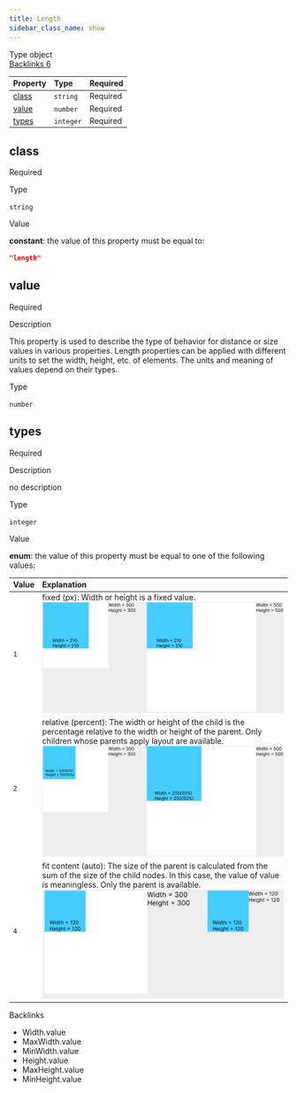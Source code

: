 ```yaml
---
title: Length
sidebar_class_name: show
---
```


<div className="section-badges">

<div className="badge type">
        <span className="label">Type</span>
        <span className="value">object</span>
      </div>

<a href="#backlinks" className="badge backlinks">
          <span className="label">Backlinks</span>
          <span className="value">6</span>
        </a>

</div>



<div className="property-preview">

<div className="property-table">

| Property        | Type      | Required                                            |
| :-------------- | :-------- | :-------------------------------------------------- |
| [class](#class) | `string`  | <span className="property-required">Required</span> |
| [value](#value) | `number`  | <span className="property-required">Required</span> |
| [types](#types) | `integer` | <span className="property-required">Required</span> |

</div>

</div>

<div className="property">

<div className="property-heading">

## class

<span className="property-required">Required</span>

</div>

<div className="property-item">

Type

`string`

</div>

<div className="property-item">

Value

<div className="value-description">

**constant**: the value of this property must be equal to:

```json
"length"
```

</div>

</div>

</div>

<div className="property">

<div className="property-heading">

## value

<span className="property-required">Required</span>

</div>

<div className="property-item">

Description

This property is used to describe the type of behavior for distance or size values in various properties. Length properties can be applied with different units to set the width, height, etc. of elements. The units and meaning of values depend on their types.

</div>

<div className="property-item">

Type

`number`

</div>

</div>

<div className="property">

<div className="property-heading">

## types

<span className="property-required">Required</span>

</div>

<div className="property-item">

Description

no description

</div>

<div className="property-item">

Type

`integer`

</div>

<div className="property-item">

Value

<div className="value-description">

**enum**: the value of this property must be equal to one of the following values:

| Value | Explanation                                                                                                                                                                                                                                                                                                                                                                    |
| :---- | :----------------------------------------------------------------------------------------------------------------------------------------------------------------------------------------------------------------------------------------------------------------------------------------------------------------------------------------------------------------------------- |
| `1`   | <div className="enum-description">fixed (px): Width or height is a fixed value.<div className="enum-images"><img src="https://raw.githubusercontent.com/verygoodgraphics/resource/main/img/layout/length/fixed.png" alt="" /></div></div>                                                                                                                                      |
| `2`   | <div className="enum-description">relative (percent): The width or height of the child is the percentage relative to the width or height of the parent. Only children whose parents apply layout are available.<div className="enum-images"><img src="https://raw.githubusercontent.com/verygoodgraphics/resource/main/img/layout/length/relative.png" alt="" /></div></div>   |
| `4`   | <div className="enum-description">fit content (auto): The size of the parent is calculated from the sum of the size of the child nodes. In this case, the value of value is meaningless. Only the parent is available.<div className="enum-images"><img src="https://raw.githubusercontent.com/verygoodgraphics/resource/main/img/layout/length/fit.png" alt="" /></div></div> |

</div>

</div>

</div>

<div id="backlinks" className="section-backlinks">

<div className="backlinks-title">Backlinks</div>

<ul className="backlinks-list">

<li className="backlink">
      <Link to='/specs/layout/width#value'>Width.value</Link>
      </li>

<li className="backlink">
      <Link to='/specs/layout/max-width#value'>MaxWidth.value</Link>
      </li>

<li className="backlink">
      <Link to='/specs/layout/min-width#value'>MinWidth.value</Link>
      </li>

<li className="backlink">
      <Link to='/specs/layout/height#value'>Height.value</Link>
      </li>

<li className="backlink">
      <Link to='/specs/layout/max-height#value'>MaxHeight.value</Link>
      </li>

<li className="backlink">
      <Link to='/specs/layout/min-height#value'>MinHeight.value</Link>
      </li>

</ul>

</div>
